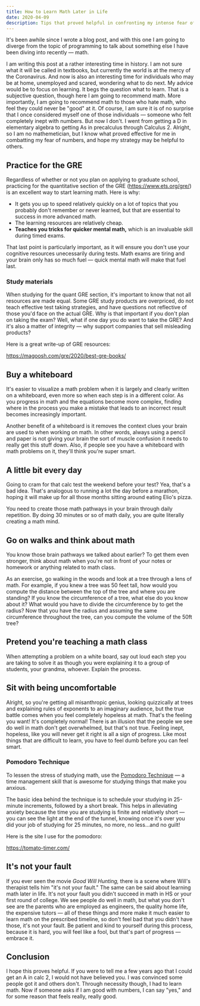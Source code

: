 ```yaml
---
title: How to Learn Math Later in Life
date: 2020-04-09
description: Tips that proved helpful in confronting my intense fear of numbers.
---
```


It's been awhile since I wrote a blog post, and with this one I am going to diverge from the topic of programming to talk about something else I have been diving into recently &mdash; math.

I am writing this post at a rather interesting time in history. I am not sure what it will be called in textbooks, but currently the world is at the mercy of the Coronavirus. And now is also an interesting time for individuals who may be at home, unemployed and scared, wondering what to do next. My advice would be to focus on learning. It begs the question what to learn. That is a subjective question, though here I am going to recommend math. More importantly, I am going to recommend math to those who hate math, who feel they could never be "good" at it. Of course, I am sure it is of no surprise that I once considered myself one of those individuals &mdash; someone who felt completely inept with numbers. But now I don't. I went from getting a D in elementary algebra to getting As in precalculus through Calculus 2. Alright, so I am no mathemetician, but I know what proved effective for me in combatting my fear of numbers, and hope my strategy may be helpful to others.

## Practice for the GRE

Regardless of whether or not you plan on applying to graduate school, practicing for the quantitative section of the GRE (https://www.ets.org/gre/) is an excellent way to start learning math. Here is why:

- It gets you up to speed relatively quickly on a lot of topics that you probably don't remember or never learned, but that are essential to success in more advanced math.
- The learning resources are relatively cheap.
- **Teaches you tricks for quicker mental math,** which is an invaluable skill during timed exams.

That last point is particularly important, as it will ensure you don't use your cognitive resources unecessarily during tests. Math exams are tiring and your brain only has so much fuel &mdash; quick mental math will make that fuel last.

### Study materials
When studying for the quant GRE section, it's important to know that not all resources are made equal. Some GRE study products are overpriced, do not teach effective test taking strategies, and have questions not reflective of those you'd face on the actual GRE. Why is that important if you don't plan on taking the exam? Well, what if one day you do want to take the GRE?  And it's also a matter of integrity &mdash; why support companies that sell misleading products?

Here is a great write-up of GRE resources:

https://magoosh.com/gre/2020/best-gre-books/

## Buy a whiteboard
It's easier to visualize a math problem when it is largely and clearly written on a whiteboard, even more so when each step is in a different color. As you progress in math and the equations become more complex, finding where in the process you make a mistake that leads to an incorrect result becomes increasingly important.

Another benefit of a whiteboard is it removes the context clues your brain are used to when working on math. In other words, always using a pencil and paper is not giving your brain the sort of muscle confusion it needs to really get this stuff down. Also, if people see you have a whiteboard with math problems on it, they'll think you're super smart.


## A little bit every day
Going to cram for that calc test the weekend before your test? Yea, that's a bad idea. That's analogous to running a lot the day before a marathon, hoping it will make up for all those months sitting around eating Elio's pizza.

You need to create those math pathways in your brain through daily repetition. By doing 30 minutes or so of math daily, you are quite literally creating a math mind.

## Go on walks and think about math
You know those brain pathways we talked about earlier? To get them even stronger, think about math when you're not in front of your notes or homework or anything related to math class. 

As an exercise, go walking in the woods and look at a tree through a lens of math. For example, if you knew a tree was 50 feet tall, how would you compute the distance between the top of the tree and where you are standing? If you know the circumference of a tree, what else do you know about it? What would you have to divide the circumference by to get the radius? Now that you have the radius and assuming the same circumference throughout the tree, can you compute the volume of the 50ft tree?

## Pretend you're teaching a math class
When attempting a problem on a white board, say out loud each step you are taking to solve it as though you were explaining it to a group of students, your grandma, whoever. Explain the process. 


## Sit with being uncomfortable
Alright, so you're getting all misanthropic genius, looking quizzically at trees and explaining rules of exponents to an imaginary audience, but the true battle comes when you feel completely hopeless at math. That's the feeling you want! It's completely normal! There is an illusion that the people we see do well in math don't get overwhelmed, but that's not true. Feeling inept, hopeless, like you will never get it right is all a sign of progress. Like most things that are difficult to learn, you have to feel dumb before you can feel smart.

### Pomodoro Technique
To lessen the stress of studying math, use the [Pomodoro Technique](https://en.wikipedia.org/wiki/Pomodoro_Technique) &mdash; a time management skill that is awesome for studying things that make you anxious.

The basic idea behind the technique is to schedule your studying in 25-minute increments, followed by a short break. This helps in alleviating anxiety because the time you are studying is finite and relatively short &mdash; you can see the light at the end of the tunnel, knowing once it's over you did your job of studying for 25 minutes, no more, no less...and no guilt!

Here is the site I use for the pomodoro:

https://tomato-timer.com/

## It's not your fault

If you ever seen the movie *Good Will Hunting,* there is a scene where Will's therapist tells him "it's not your fault." The same can be said about learning math later in life. It's not your fault you didn't succeed in math in HS or your first round of college. We see people do well in math, but what you don't see are the parents who are employed as engineers, the quality home life, the expensive tutors &mdash; all of these things and more make it much easier to learn math on the prescribed timeline, so don't feel bad that you didn't have those, it's not your fault. Be patient and kind to yourself during this process, because it is hard, you will feel like a fool, but that's part of progress &mdash; embrace it.

## Conclusion
I hope this proves helpful. If you were to tell me a few years ago that I could get an A in calc 2, I would not have believed you. I was convinced some people got it and others don't. Through necessity though, I had to learn math. Now if someone asks if I am good with numbers, I can say "yes," and for some reason that feels really, really good.